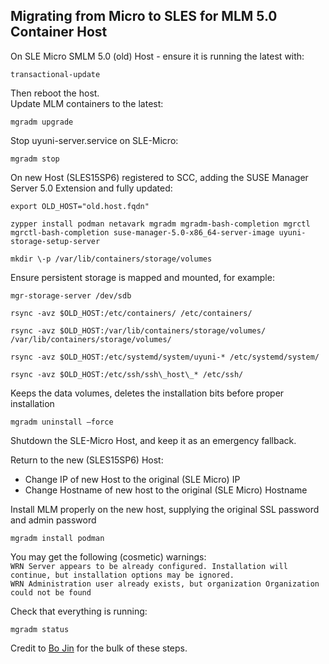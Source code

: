 ## Migrating from Micro to SLES for MLM 5.0 Container Host

On SLE Micro SMLM 5.0 (old) Host \- ensure it is running the latest with:  
```
transactional-update
```  
Then reboot the host.    
Update MLM containers to the latest:  
```
mgradm upgrade
```

Stop uyuni-server.service on SLE-Micro:  
```
mgradm stop
```

On new Host (SLES15SP6) registered to SCC, adding the SUSE Manager Server 5.0 Extension and fully updated:

```
export OLD_HOST="old.host.fqdn"
```

```
zypper install podman netavark mgradm mgradm-bash-completion mgrctl mgrctl-bash-completion suse-manager-5.0-x86_64-server-image uyuni-storage-setup-server
```

```
mkdir \-p /var/lib/containers/storage/volumes
```

Ensure persistent storage is mapped and mounted, for example:  
```
mgr-storage-server /dev/sdb
```

```
rsync -avz $OLD_HOST:/etc/containers/ /etc/containers/
```

```
rsync -avz $OLD_HOST:/var/lib/containers/storage/volumes/ /var/lib/containers/storage/volumes/
```

```
rsync -avz $OLD_HOST:/etc/systemd/system/uyuni-* /etc/systemd/system/
``` 
```
rsync -avz $OLD_HOST:/etc/ssh/ssh\_host\_* /etc/ssh/
```

Keeps the data volumes, deletes the installation bits before proper installation  
```
mgradm uninstall –force
```

Shutdown the SLE-Micro Host, and keep it as an emergency fallback.

Return to the new (SLES15SP6) Host:  
 * Change IP of new Host to the original (SLE Micro) IP
 * Change Hostname of new host to the original (SLE Micro) Hostname

Install MLM properly on the new host, supplying the original SSL password and admin password  
```
mgradm install podman
```

You may get the following (cosmetic) warnings:  
```WRN Server appears to be already configured. Installation will continue, but installation options may be ignored.```  
```WRN Administration user already exists, but organization Organization could not be found```

Check that everything is running:   
```
mgradm status
```

Credit to [Bo Jin](mailto:bjin@suse.com) for the bulk of these steps.
